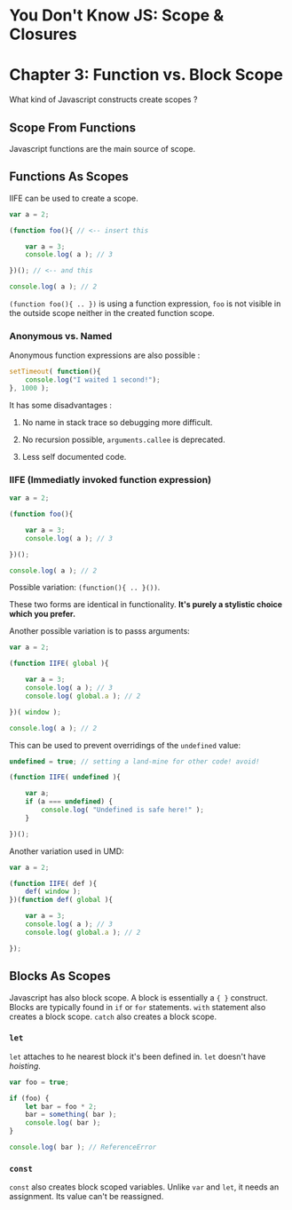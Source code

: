 # You Don't Know JS: Scope & Closures
# Chapter 3: Function vs. Block Scope

What kind of Javascript constructs create scopes ?

## Scope From Functions

Javascript functions are the main source of scope.

## Functions As Scopes

IIFE can be used to create a scope.

```js
var a = 2;

(function foo(){ // <-- insert this

	var a = 3;
	console.log( a ); // 3

})(); // <-- and this

console.log( a ); // 2
```

`(function foo(){ .. })` is using a function expression, `foo` is not visible in the outside scope neither in the created function scope.

### Anonymous vs. Named

Anonymous function expressions are also possible :

```js
setTimeout( function(){
	console.log("I waited 1 second!");
}, 1000 );
```

It has some disadvantages :

1. No name in stack trace so debugging more difficult.

2. No recursion possible, `arguments.callee` is deprecated.

3. Less self documented code.

### IIFE (Immediatly invoked function expression)

```js
var a = 2;

(function foo(){

	var a = 3;
	console.log( a ); // 3

})();

console.log( a ); // 2
```
Possible variation: `(function(){ .. }())`.

These two forms are identical in functionality. **It's purely a stylistic choice which you prefer.**

Another possible variation is to passs arguments:

```js
var a = 2;

(function IIFE( global ){

	var a = 3;
	console.log( a ); // 3
	console.log( global.a ); // 2

})( window );

console.log( a ); // 2
```

This can be used to prevent overridings of the `undefined` value:

```js
undefined = true; // setting a land-mine for other code! avoid!

(function IIFE( undefined ){

	var a;
	if (a === undefined) {
		console.log( "Undefined is safe here!" );
	}

})();
```

Another variation used in UMD:

```js
var a = 2;

(function IIFE( def ){
	def( window );
})(function def( global ){

	var a = 3;
	console.log( a ); // 3
	console.log( global.a ); // 2

});
```

## Blocks As Scopes

Javascript has also block scope. A block is essentially a `{ }` construct. Blocks are typically found in `if` or `for` statements. `with` statement also creates a block scope. `catch` also creates a block scope.

### `let`

`let` attaches to he nearest block it's been defined in. `let` doesn't have *hoisting*.

```js
var foo = true;

if (foo) {
	let bar = foo * 2;
	bar = something( bar );
	console.log( bar );
}

console.log( bar ); // ReferenceError
```

### `const`

`const` also creates block scoped variables. Unlike `var` and `let`, it needs an assignment. Its value can't be reassigned.
